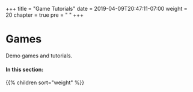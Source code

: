 +++
title = "Game Tutorials"
date = 2019-04-09T20:47:11-07:00
weight = 20
chapter = true
pre = "<i class='fas fa-chess-pawn fa-fw'></i> "
+++

# <i class='fas fa-chess-pawn'></i> Games

Demo games and tutorials.

#### In this section:

{{% children  sort="weight" %}}
